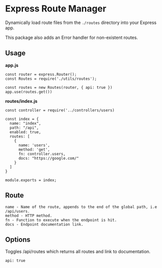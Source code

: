 # Express Route Manager

Dynamically load route files from the ``./routes`` directory into your Express app.  

This package also adds an Error handler for non-existent routes.

## Usage

**app.js**
```
const router = express.Router();
const Routes = require('./utils/routes');

const routes = new Routes(router, { api: true })
app.use(routes.get())
```

**routes/index.js**
```
const controller = require('../controllers/users)

const index = {
  name: "index",
  path: "/api",
  enabled: true,
  routes: [
    {
      name: 'users', 
      method: 'get', 
      fn: controller.users,
      docs: "https://google.com/"
    }
  ]
}

module.exports = index;
```

## Route
```
name - Name of the route, appends to the end of the global path, i.e /api/users.
method - HTTP method.
fn - Function to execute when the endpoint is hit.
docs - Endpoint documentation link.
```

## Options

Toggles /api/routes which returns all routes and link to documentation.
```
api: true
```